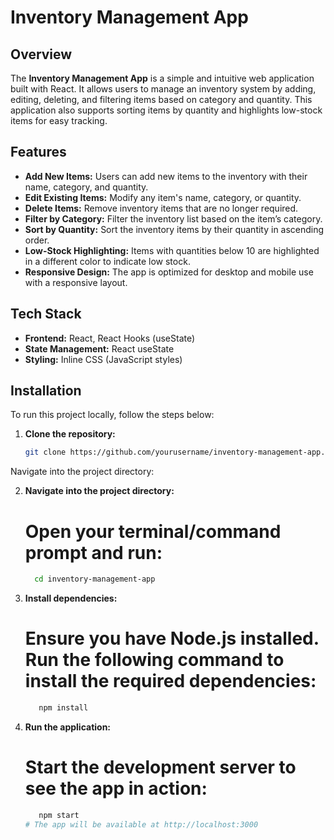 # Inventory Management App

## Overview
The **Inventory Management App** is a simple and intuitive web application built with React. It allows users to manage an inventory system by adding, editing, deleting, and filtering items based on category and quantity. This application also supports sorting items by quantity and highlights low-stock items for easy tracking.

## Features
- **Add New Items:** Users can add new items to the inventory with their name, category, and quantity.
- **Edit Existing Items:** Modify any item's name, category, or quantity.
- **Delete Items:** Remove inventory items that are no longer required.
- **Filter by Category:** Filter the inventory list based on the item’s category.
- **Sort by Quantity:** Sort the inventory items by their quantity in ascending order.
- **Low-Stock Highlighting:** Items with quantities below 10 are highlighted in a different color to indicate low stock.
- **Responsive Design:** The app is optimized for desktop and mobile use with a responsive layout.

## Tech Stack
- **Frontend:** React, React Hooks (useState)
- **State Management:** React useState
- **Styling:** Inline CSS (JavaScript styles)
  
## Installation

To run this project locally, follow the steps below:

1. **Clone the repository:**
   ```bash
   git clone https://github.com/yourusername/inventory-management-app.git
Navigate into the project directory:

2. **Navigate into the project directory:**
   # Open your terminal/command prompt and run:
   ```bash
     cd inventory-management-app

4. **Install dependencies:**
   # Ensure you have Node.js installed. Run the following command to install the required dependencies:
   ```bash
      npm install

6. **Run the application:**
   # Start the development server to see the app in action:
   ```bash
      npm start
   # The app will be available at http://localhost:3000
